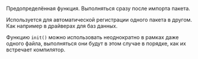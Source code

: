 Предопределённая функция. Выполняться сразу после импорта пакета.

Используется для автоматической регистрации одного пакета в другом. Как например в драйверах для баз данных.

Функцию `init()` можно использовать неоднократно в рамках даже одного файла, выполняться они будут в этом случае в порядке, как их встречает компилятор.